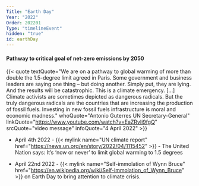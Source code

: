 ```yaml
---
Title: "Earth Day"
Year: "2022"
Order: 202201
Type: "timelineEvent"
hidden: "true"
id: earthDay
---
```


#### Pathway to critical goal of net-zero emissions by 2050

{{< quote textQuote="We are on a pathway to global warming of more than double the 1.5-degree limit agreed in Paris. Some government and business leaders are saying one thing – but doing another. Simply put, they are lying. And the results will be catastrophic. This is a climate emergency. [...] Climate activists are sometimes depicted as dangerous radicals. But the truly dangerous radicals are the countries that are increasing the production of fossil fuels. Investing in new fossil fuels infrastructure is moral and economic madness." whoQuote="Antonio Guterres UN Secretary-General" linkQuote="https://www.youtube.com/watch?v=EaZRvli9fgQ"  srcQuote="video message" infoQuote="4 April 2022" >}}

*   April 4th 2022 - {{< mylink name="UN climate report" href="https://news.un.org/en/story/2022/04/1115452" >}} - The United Nation says: It’s ‘now or never’ to limit global warming to 1.5 degrees
    
*   April 22nd 2022 - {{< mylink name="Self-immolation of Wynn Bruce" href="https://en.wikipedia.org/wiki/Self-immolation_of_Wynn_Bruce" >}} on Earth Day to bring attention to climate crisis.